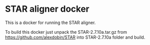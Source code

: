 # STAR aligner docker

This is a docker for running the STAR aligner.

To build this docker just unpack the STAR-2.7.10a.tar.gz from
https://github.com/alexdobin/STAR into STAR-2.7.10a folder and build.
